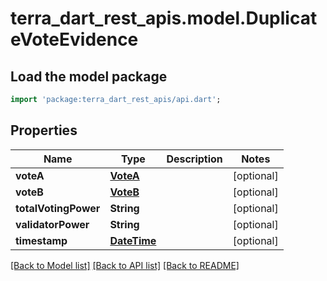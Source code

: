 # terra_dart_rest_apis.model.DuplicateVoteEvidence

## Load the model package
```dart
import 'package:terra_dart_rest_apis/api.dart';
```

## Properties
Name | Type | Description | Notes
------------ | ------------- | ------------- | -------------
**voteA** | [**VoteA**](VoteA.md) |  | [optional] 
**voteB** | [**VoteB**](VoteB.md) |  | [optional] 
**totalVotingPower** | **String** |  | [optional] 
**validatorPower** | **String** |  | [optional] 
**timestamp** | [**DateTime**](DateTime.md) |  | [optional] 

[[Back to Model list]](../README.md#documentation-for-models) [[Back to API list]](../README.md#documentation-for-api-endpoints) [[Back to README]](../README.md)


